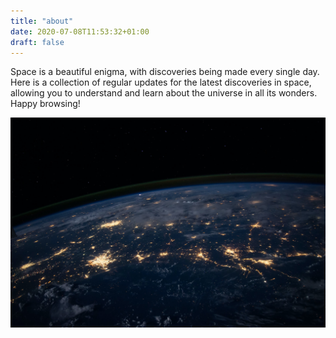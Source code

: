 ```yaml
---
title: "about"
date: 2020-07-08T11:53:32+01:00
draft: false
---
```


Space is a beautiful enigma, with discoveries being made every single day. Here is a collection of regular updates for the latest discoveries in space, allowing you to understand and learn about the universe in all its wonders. Happy browsing!


![nasa](nasa.jpg)
